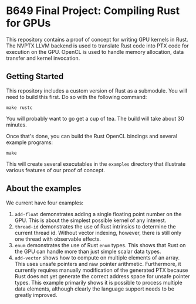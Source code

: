 B649 Final Project: Compiling Rust for GPUs
==========

This repository contains a proof of concept for writing GPU kernels in Rust. The NVPTX LLVM backend is used to translate Rust code into PTX code for execution on the GPU. OpenCL is used to handle memory allocation, data transfer and kernel invocation.

Getting Started
----------

This repository includes a custom version of Rust as a submodule. You will need to build this first. Do so with the following command:

    make rustc

You will probably want to go get a cup of tea. The build will take about 30 minutes.

Once that's done, you can build the Rust OpenCL bindings and several example programs:

    make

This will create several executables in the `examples` directory that illustrate various features of our proof of concept.

About the examples
----------

We current have four examples:

1. `add-float` demonstrates adding a single floating point number on the GPU. This is about the simplest possible kernel of any interest.
2. `thread-id` demonstrates the use of Rust intrinsics to determine the current thread id. Without vector indexing, however, there is still only one thread with observable effects.
3. `enum` demonstrates the use of Rust `enum` types. This shows that Rust on the GPU can handle more than just simple scalar data types.
4. `add-vector` shows how to compute on multiple elements of an array. This uses unsafe pointers and raw pointer arithmetic. Furthermore, it currently requires manually modification of the generated PTX because Rust does not yet generate the correct address space for unsafe pointer types. This example primarily shows it is possible to process multiple data elements, although clearly the language support needs to be greatly improved.
